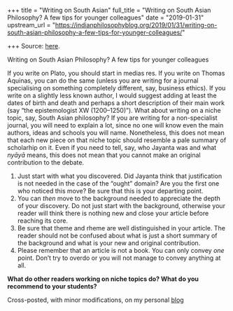 +++
title = "Writing on South Asian"
full_title = "Writing on South Asian Philosophy? A few tips for younger colleagues"
date = "2019-01-31"
upstream_url = "https://indianphilosophyblog.org/2019/01/31/writing-on-south-asian-philosophy-a-few-tips-for-younger-colleagues/"

+++
Source: [here](https://indianphilosophyblog.org/2019/01/31/writing-on-south-asian-philosophy-a-few-tips-for-younger-colleagues/).

Writing on South Asian Philosophy? A few tips for younger colleagues

If you write on Plato, you should start in medias res. If you write on
Thomas Aquinas, you can do the same (unless you are writing for a
journal specialising on something completely different, say, business
ethics). If you write on a slightly less known author, I would suggest
adding at least the dates of birth and death and perhaps a short
description of their main work (say “the epistemologist XW
(1200–1250)”). What about writing on a niche topic, say, South Asian
philosophy? If you are writing for a non-specialist journal, you will
need to explain a lot, since no one will know even the main authors,
ideas and schools you will name. Nonetheless, this does not mean that
each new piece on that niche topic should resemble a pale summary of
scholarhip on it. Even if you need to tell, say, who Jayanta was and
what *nyāyā* means, this does not mean that you cannot make an original
contribution to the debate.

1.  Just start with what you discovered. Did Jayanta think that
    justification is not needed in the case of the “ought” domain? Are
    you the first one who noticed this move? Be sure that this is your
    departing point.
2.  You can *then* move to the background needed to appreciate the depth
    of your discovery. Do not just start with the background, otherwise
    your reader will think there is nothing new and close your article
    before reaching its core.
3.  Be sure that theme and rheme are well distinguished in your article.
    The reader should not be confused about what is just a short summary
    of the background and what is your new and original contribution.
4.  Please remember that an article is not a book. You can only convey
    *one* point. Don’t try to overdo or you will not manage to convey
    anything at all.

**What do other readers working on niche topics do? What do you
recommend to your students?**

Cross-posted, with minor modifications, on my personal
[blog](http://elisafreschi.com)
